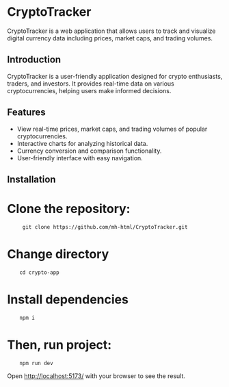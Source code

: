 # CryptoTracker

CryptoTracker is a web application that allows users to track and visualize digital currency data including prices, market caps, and trading volumes.

## Introduction

CryptoTracker is a user-friendly application designed for crypto enthusiasts, traders, and investors. It provides real-time data on various cryptocurrencies, helping users make informed decisions.

## Features

- View real-time prices, market caps, and trading volumes of popular cryptocurrencies.
- Interactive charts for analyzing historical data.
- Currency conversion and comparison functionality.
- User-friendly interface with easy navigation.

## Installation

# Clone the repository:
         git clone https://github.com/mh-html/CryptoTracker.git


# Change directory
        cd crypto-app

# Install dependencies
        npm i

# Then, run project:
        npm run dev

Open [http://localhost:5173/](http://localhost:5173/) with your browser to see the result.
